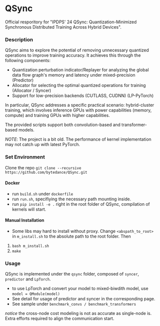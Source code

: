 # QSync
Official resporitory for "IPDPS' 24 QSync: Quantization-Minimized Synchronous Distributed Training Across Hybrid Devices".

### Description
QSync aims to explore the potential of removing unnecessary quantized operations to improve training accuracy. It achieves this through the following components:
- Quantization perturbation indicator/Replayer for analyzing the global data flow graph's memory and latency under mixed-precision (Predictor)
- Allocator for selecting the optimal quantized operations for training (Allocator / Syncer)
- Support for low-precision backends (CUTLASS, CUDNN) (LP-PyTorch)

In particular, QSync addresses a specific practical scenario: hybrid-cluster training, which involves inference GPUs with power capabilities (memory, compute) and training GPUs with higher capabilities.

The provided scripts support both convolution-based and transformer-based models.

*NOTE*: The project is a bit old. The performance of kernel implementation may not catch up with latest PyTorch.

### Set Environment
Clone the repo
`git clone --recursive https://github.com/bytedance/QSync.git`

#### Docker
- run `build.sh` under `dockerfile`
- run `run.sh`, specifiying the necessary path mounting inside.
- run `pip install -e .` right in the root folder of QSync, compilation of kernels will start.

#### Manual Installation
- Some libs may hard to install without proxy. Change `<abspath_to_root>` in `m_install.sh` to the absolute path to the root folder. Then
1. `bash m_install.sh`
2. `make`

### Usage
QSync is implemented under the `qsync` folder, composed of `syncer`, `predictor` and `LpTorch`.
- to use LpTorch and convert your model to mixed-biwdith model, use `model = QModule(model)`
- See detail for usage of predictor and syncer in the corresponding page.
- See sample under `benchmark_convs / benchmark_transformers`

*notice* the cross-node cost modeling is not as accurate as single-node is. Extra efforts required to align the communication start.



